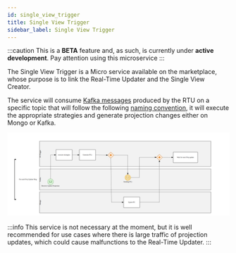 ```yaml
---
id: single_view_trigger
title: Single View Trigger
sidebar_label: Single View Trigger
---
```


:::caution
This is a **BETA** feature and, as such, is currently under **active development**.
Pay attention using this microservice
:::

The Single View Trigger is a Micro service available on the marketplace, whose purpose is to link the Real-Time Updater and the Single View Creator.

The service will consume [Kafka messages](https://kafka.apache.org/intro#intro_concepts_and_terms) produced by the RTU on a specific topic that will follow the following [naming convention](./inputs_and_outputs.md#topic-naming-convention-1), it will execute the appropriate strategies and generate projection changes either on Mongo or Kafka.

![Single View Trigger Workflow](./img/single-view-trigger-workflow.png)

:::info
This service is not necessary at the moment, but it is well recommended for use cases where there is large traffic of projection updates, which could cause malfunctions to the Real-Time Updater.
:::
